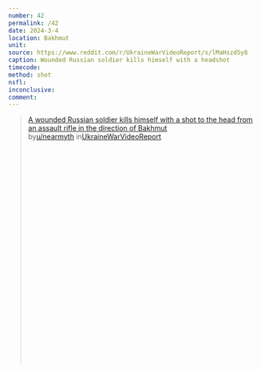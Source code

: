 ```yaml
---
number: 42
permalink: /42
date: 2024-3-4
location: Bakhmut
unit:
source: https://www.reddit.com/r/UkraineWarVideoReport/s/lMaHszdSy8
caption: Wounded Russian soldier kills himself with a headshot
timecode: 
method: shot
nsfl: 
inconclusive: 
comment: 
---
```

<blockquote class="reddit-embed-bq" style="height:500px" data-embed-height="566"><a href="https://www.reddit.com/r/UkraineWarVideoReport/comments/1b6fwk2/a_wounded_russian_soldier_kills_himself_with_a/">A wounded Russian soldier kills himself with a shot to the head from an assault rifle in the direction of Bakhmut</a><br> by<a href="https://www.reddit.com/user/nearmyth/">u/nearmyth</a> in<a href="https://www.reddit.com/r/UkraineWarVideoReport/">UkraineWarVideoReport</a></blockquote><script async="" src="https://embed.reddit.com/widgets.js" charset="UTF-8"></script>